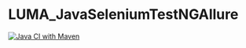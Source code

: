 # LUMA_JavaSeleniumTestNGAllure
[![Java CI with Maven](https://github.com/NatalliaOwl/LUMA_JavaSeleniumTestNGAllure/actions/workflows/build.yml/badge.svg)](https://github.com/NatalliaOwl/LUMA_JavaSeleniumTestNGAllure/actions/workflows/build.yml)
